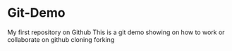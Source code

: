 # Git-Demo
My first repository on Github
This is a git demo showing on how to work or collaborate on github
cloning
forking
